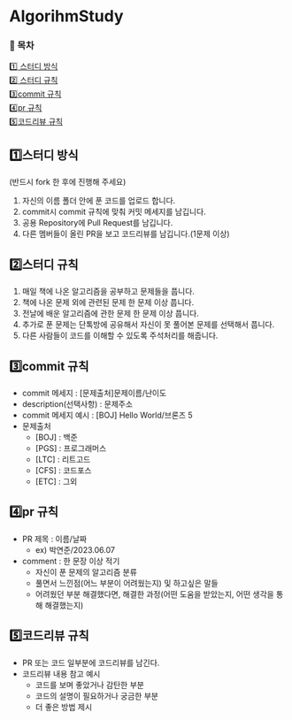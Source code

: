 # AlgorihmStudy

### 📖 목차
[1️⃣ 스터디 방식](#1️⃣스터디-방식)   
[2️⃣ 스터디 규칙](#2️⃣스터디-규칙)   
[3️⃣commit 규칙](#3️⃣commit-규칙)   
[4️⃣pr 규칙](#4️⃣pr-규칙)           
[5️⃣코드리뷰 규칙](#5️⃣코드리뷰-규칙)   

## 1️⃣스터디 방식
(반드시 fork 한 후에 진행해 주세요)  
1. 자신의 이름 폴더 안에 푼 코드를 업로드 합니다.  
2. commit시 commit 규칙에 맞춰 커밋 메세지를 남깁니다.
3. 공용 Repository에 Pull Request를 남깁니다.
4. 다른 멤버들이 올린 PR을 보고 코드리뷰를 남깁니다.(1문제 이상)  


## 2️⃣스터디 규칙
1. 매일 책에 나온 알고리즘을 공부하고 문제들을 풉니다.
2. 책에 나온 문제 외에 관련된 문제 한 문제 이상 풉니다.
3. 전날에 배운 알고리즘에 관한 문제 한 문제 이상 풉니다.
4. 추가로 푼 문제는 단톡방에 공유해서 자신이 못 풀어본 문제를 선택해서 풉니다.
5. 다른 사람들이 코드를 이해할 수 있도록 주석처리를 해줍니다.

## 3️⃣commit 규칙
- commit 메세지 : [문제출처]문제이름/난이도
- description(선택사항) : 문제주소
- commit 메세지 예시 : [BOJ] Hello World/브론즈 5
- 문제출처
  + [BOJ] : 백준
  + [PGS] : 프로그래머스
  + [LTC] : 리트고드
  + [CFS] : 코드포스
  + [ETC] : 그외 
## 4️⃣pr 규칙
- PR 제목 : 이름/날짜
   + ex) 박연준/2023.06.07
- comment : 한 문장 이상 적기
  + 자신이 푼 문제의 알고리즘 분류
  + 풀면서 느낀점(어느 부분이 어려웠는지) 및 하고싶은 말들
  + 어려웠던 부분 해결했다면, 해결한 과정(어떤 도움을 받았는지, 어떤 생각을 통해 해결했는지)   
## 5️⃣코드리뷰 규칙
- PR 또는 코드 일부분에 코드리뷰를 남긴다.
- 코드리뷰 내용 참고 예시
  + 코드를 보며 좋았거나 감탄한 부분
  + 코드의 설명이 필요하거나 궁금한 부분
  + 더 좋은 방법 제시




